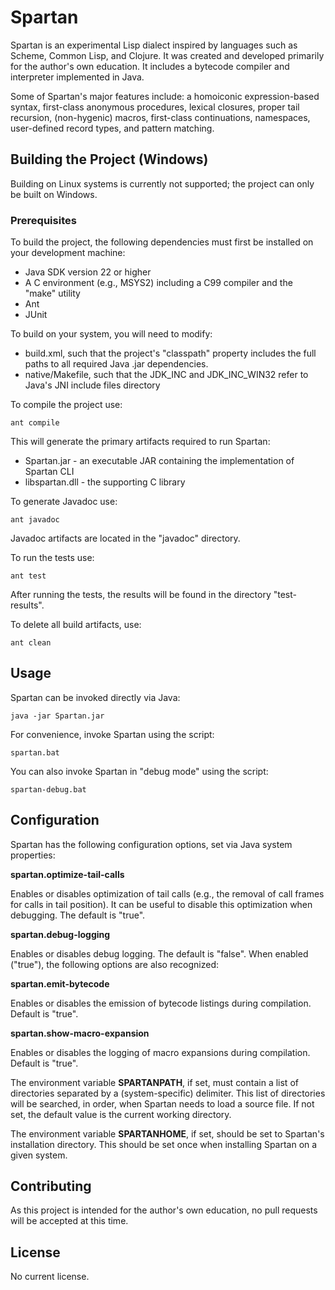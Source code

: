 # Spartan

Spartan is an experimental Lisp dialect inspired by languages such as Scheme, Common Lisp, and Clojure. It was created and developed primarily for the author's own education. It includes a bytecode compiler and interpreter implemented in Java.

Some of Spartan's major features include: a homoiconic expression-based syntax, first-class anonymous procedures, lexical closures, proper tail recursion, (non-hygenic) macros, first-class continuations, namespaces, user-defined record types, and pattern matching.

## Building the Project (Windows)

Building on Linux systems is currently not supported; the project can only be built on Windows.

### Prerequisites

To build the project, the following dependencies must first be installed on your development machine:

* Java SDK version 22 or higher
* A C environment (e.g., MSYS2) including a C99 compiler and the "make" utility
* Ant
* JUnit

To build on your system, you will need to modify:

* build.xml, such that the project's "classpath" property includes the full paths to all required Java .jar dependencies.
* native/Makefile, such that the JDK_INC and JDK_INC_WIN32 refer to Java's JNI include files directory

To compile the project use:

```
ant compile
```

This will generate the primary artifacts required to run Spartan:

* Spartan.jar - an executable JAR containing the implementation of Spartan CLI
* libspartan.dll - the supporting C library

To generate Javadoc use:

```
ant javadoc
```

Javadoc artifacts are located in the "javadoc" directory.

To run the tests use:

```
ant test
```

After running the tests, the results will be found in the directory "test-results".

To delete all build artifacts, use:

```
ant clean
```

## Usage

Spartan can be invoked directly via Java:

```
java -jar Spartan.jar
```

For convenience, invoke Spartan using the script:

```
spartan.bat
```

You can also invoke Spartan in "debug mode" using the script:

```
spartan-debug.bat
```

## Configuration

Spartan has the following configuration options, set via Java system properties:

**spartan.optimize-tail-calls**

Enables or disables optimization of tail calls (e.g., the removal of call frames for calls in tail position). It can be useful to disable this optimization when debugging. The default is "true". 

**spartan.debug-logging**

Enables or disables debug logging. The default is "false". When enabled ("true"), the following options are also recognized:

**spartan.emit-bytecode**

Enables or disables the emission of bytecode listings during compilation. Default is "true".

**spartan.show-macro-expansion**

Enables or disables the logging of macro expansions during compilation. Default is "true".

The environment variable **SPARTANPATH**, if set, must contain a list of directories separated by a (system-specific) delimiter. This list of directories will be searched, in order, when Spartan needs to load a source file. If not set, the default value is the current working directory.

The environment variable **SPARTANHOME**, if set, should be set to Spartan's installation directory. This should be set once when installing Spartan on a given system. 

## Contributing

As this project is intended for the author's own education, no pull requests will be accepted at this time.

## License
No current license.